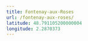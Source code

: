 ```yaml
---
title: Fontenay-aux-Roses
url: /fontenay-aux-roses/
latitude: 48.791105200000004
longitude: 2.2870373
---
```

